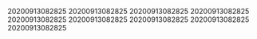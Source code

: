 20200913082825
20200913082825
20200913082825
20200913082825
20200913082825
20200913082825
20200913082825
20200913082825
20200913082825
